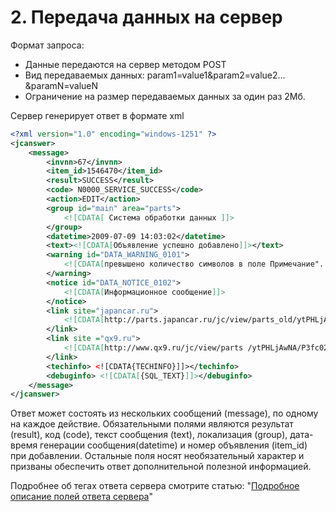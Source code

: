 # 2. Передача данных на сервер

Формат запроса:

* Данные передаются на сервер методом POST
* Вид передаваемых данных: param1=value1&param2=value2…&paramN=valueN
* Ограничение на размер передаваемых данных за один раз 2Мб.

Сервер генерирует ответ в формате xml

```xml
<?xml version="1.0" encoding="windows-1251" ?> 
<jcanswer>
    <message>
        <invnn>67</invnn>
        <item_id>1546470</item_id> 
        <result>SUCCESS</result> 
        <code> N0000_SERVICE_SUCCESS</code> 
        <action>EDIT</action>
        <group id="main" area="parts">
            <![CDATA[ Система обработки данных ]]>
        </group>
        <datetime>2009-07-09 14:03:02</datetime> 
        <text><![CDATA[Объявление успешно добавлено]]></text>
        <warning id="DATA_WARNING_0101">
            <![CDATA[превышено количество символов в поле Примечание". ]]>
        </warning>
        <notice id="DATA_NOTICE_0102"> 
            <![CDATA[Информационное сообщение]]>
        </notice>
        <link site="japancar.ru">
            <![CDATA[http://parts.japancar.ru/jc/view/parts_old/ytPHLjAwNA/P3fc0203165b9918da86968c57b6eb512.html]]>
        </link> 
        <link site ="qx9.ru">
            <![CDATA[http://www.qx9.ru/jc/view/parts /ytPHLjAwNA/P3fc0203165b9918da86968c57b6eb512.html]]>
        </link> 
        <techinfo> <![CDATA{TECHINFO}]]></techinfo>
        <debuginfo> <![CDATA[{SQL_TEXT}]]></debuginfo>
    </message>
</jcanswer>
```

Ответ может состоять из нескольких сообщений \(message\), по одному на каждое действие. Обязательными полями являются результат \(result\), код \(code\), текст сообщения \(text\), локализация \(group\), дата-время генерации сообщения\(datetime\) и номер объявления \(item\_id\) при добавлении. Остальные поля носят необязательный характер и призваны обеспечить ответ дополнительной полезной информацией.

Подробнее об тегах ответа сервера смотрите статью: "[Подробное описание полей ответа сервера](/podrobnoe-opisanie-polei-otveta-servera.md)"

